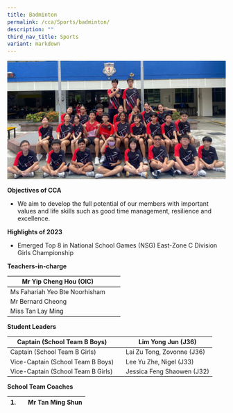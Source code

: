 ```yaml
---
title: Badminton
permalink: /cca/Sports/badminton/
description: ""
third_nav_title: Sports
variant: markdown
---
```

![](/images/2023%20badminton.jpg)




**Objectives of CCA**

*   We aim to develop the full potential of our members with important values and life skills such as good time management, resilience and excellence.

**Highlights of 2023**

*   Emerged Top 8 in National School Games (NSG) East-Zone C Division Girls Championship


**Teachers-in-charge**


| Mr Yip Cheng Hou (OIC) |  |  |
| -------- | -------- | -------- |
| Ms Fahariah Yeo Bte Noorhisham     |      |      |
| Mr Bernard Cheong     |      |      |
| Miss Tan Lay Ming     |      |      | 


**Student Leaders**


| Captain (School Team B Boys) |   | Lim Yong Jun (J36) |
| -------- | -------- | -------- |
|  Captain (School Team B Girls)     |     | Lai Zu Tong, Zovonne (J36)     |
| Vice-Captain (School Team B Boys)       |     | Lee Yu Zhe, Nigel (J33)     |
|  Vice-Captain (School Team B Girls)      |     | Jessica Feng Shaowen (J32)      |





**School Team Coaches**

| 1. |  | Mr Tan Ming Shun |
| -------- | -------- | -------- |